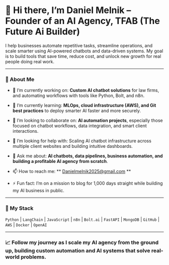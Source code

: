 # 👋 Hi there, I’m Daniel Melnik – Founder of an AI Agency, TFAB (The Future Ai Builder)

I help businesses automate repetitive tasks, streamline operations, and scale smarter using AI-powered chatbots and data-driven systems. My goal is to build tools that save time, reduce cost, and unlock new growth for real people doing real work.

---

### 🚀 About Me

- 🔭 I’m currently working on: **Custom AI chatbot solutions** for law firms, and automating workflows with tools like Python, Bolt, and n8n.
- 🌱 I’m currently learning: **MLOps, cloud infrastructure (AWS), and Git best practices** to deploy smarter AI faster and more securely.
- 👯 I’m looking to collaborate on: **AI automation projects**, especially those focused on chatbot workflows, data integration, and smart client interactions.
- 🤔 I’m looking for help with: Scaling AI chatbot infrastructure across multiple client websites and building intuitive dashboards.
- 💬 Ask me about: **AI chatbots, data pipelines, business automation, and building a profitable AI agency from scratch**.
- 📫 How to reach me: ** Danielmelnik2025@gmail.com **
  
- ⚡ Fun fact: I’m on a mission to blog for 1,000 days straight while building my AI business in public.

---

### 🧠 My Stack
`Python` | `LangChain` | `JavaScript` | `n8n` | `Bolt.ai` | `FastAPI` | `MongoDB` | `GitHub` | `AWS` | `Docker` | `OpenAI`

---

### 📈 Follow my journey as I scale my AI agency from the ground up, building custom automation and AI systems that solve real-world problems.
